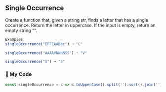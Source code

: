 ## Single Occurrence

Create a function that, given a string str, finds a letter that has a single occurrence. Return the letter in uppercase. If the input is empty, return an empty string "".
```js
Examples
singleOccurrence("EFFEAABbc") ➞ "C"

singleOccurrence("AAAAVNNNNSS") ➞ "V"

singleOccurrence("S") ➞ "S"
```
### :palm_tree: My Code
```js
const singleOccurrence = s => s.toUpperCase().split('').sort().join('').replace(/(\w)\1+/g,'').slice(0,1);
```
